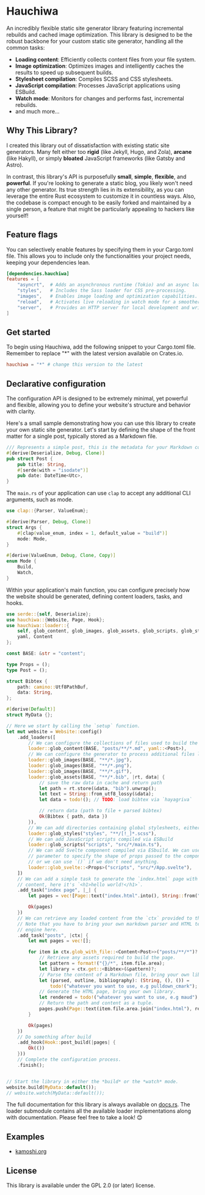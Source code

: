 # Hauchiwa

An incredibly flexible static site generator library featuring incremental
rebuilds and cached image optimization. This library is designed to be the
robust backbone for your custom static site generator, handling all the common
tasks:

- **Loading content**: Efficiently collects content files from your file system.
- **Image optimization**: Optimizes images and intelligently caches the results
  to speed up subsequent builds.
- **Stylesheet compilation**: Compiles SCSS and CSS stylesheets.
- **JavaScript compilation**: Processes JavaScript applications using ESBuild.
- **Watch mode**: Monitors for changes and performs fast, incremental rebuilds.
- and much more...

## Why This Library?

I created this library out of dissatisfaction with existing static site
generators. Many felt either too **rigid** (like Jekyll, Hugo, and Zola),
**arcane** (like Hakyll), or simply **bloated** JavaScript frameworks (like
Gatsby and Astro).

In contrast, this library's API is purposefully **small**, **simple**,
**flexible**, and **powerful**. If you're looking to generate a static blog, you
likely won't need any other generator. Its true strength lies in its
extensibility, as you can leverage the entire Rust ecosystem to customize it in
countless ways. Also, the codebase is compact enough to be easily forked and
maintained by a single person, a feature that might be particularly appealing to
hackers like yourself!

## Feature flags

You can selectively enable features by specifying them in your Cargo.toml file.
This allows you to include only the functionalities your project needs, keeping
your dependencies lean.

```toml
[dependencies.hauchiwa]
features = [
    "asyncrt",  # Adds an asynchronous runtime (Tokio) and an async loader.
    "styles",   # Includes the Sass loader for CSS pre-processing.
    "images",   # Enables image loading and optimization capabilities.
    "reload",   # Activates live reloading in watch mode for a smoother development experience.
    "server",   # Provides an HTTP server for local development and writing in watch mode.
]
```

## Get started

To begin using Hauchiwa, add the following snippet to your Cargo.toml file.
Remember to replace "*" with the latest version available on Crates.io.

```toml
hauchiwa = "*" # change this version to the latest
```

## Declarative configuration

The configuration API is designed to be extremely minimal, yet powerful and
flexible, allowing you to define your website's structure and behavior with
clarity.

Here's a small sample demonstrating how you can use this library to create your
own static site generator. Let's start by defining the shape of the front matter
for a single post, typically stored as a Markdown file.

```rust ignore
/// Represents a simple post, this is the metadata for your Markdown content.
#[derive(Deserialize, Debug, Clone)]
pub struct Post {
    pub title: String,
    #[serde(with = "isodate")]
    pub date: DateTime<Utc>,
}
```

The `main.rs` of your application can use `clap` to accept any additional CLI
arguments, such as mode.

```rust ignore
use clap::{Parser, ValueEnum};

#[derive(Parser, Debug, Clone)]
struct Args {
    #[clap(value_enum, index = 1, default_value = "build")]
    mode: Mode,
}

#[derive(ValueEnum, Debug, Clone, Copy)]
enum Mode {
    Build,
    Watch,
}
```

Within your application's main function, you can configure precisely how the
website should be generated, defining content loaders, tasks, and hooks.

```rust
use serde::{self, Deserialize};
use hauchiwa::{Website, Page, Hook};
use hauchiwa::loader::{
    self, glob_content, glob_images, glob_assets, glob_scripts, glob_styles, glob_svelte,
    yaml, Content
};

const BASE: &str = "content";

type Props = ();
type Post = ();

struct Bibtex {
    path: camino::Utf8PathBuf,
    data: String,
};

#[derive(Default)]
struct MyData {};

// Here we start by calling the `setup` function.
let mut website = Website::config()
    .add_loaders([
        // We can configure the collections of files used to build the pages.
        loader::glob_content(BASE, "posts/**/*.md", yaml::<Post>),
        // We can configure the generator to process additional files like images or custom assets.
        loader::glob_images(BASE, "**/*.jpg"),
        loader::glob_images(BASE, "**/*.png"),
        loader::glob_images(BASE, "**/*.gif"),
        loader::glob_assets(BASE, "**/*.bib", |rt, data| {
            // save the raw data in cache and return path
            let path = rt.store(&data, "bib").unwrap();
            let text = String::from_utf8_lossy(&data);
            let data = todo!(); // TODO: load bibtex via `hayagriva`

            // return data (path to file + parsed bibtex)
            Ok(Bibtex { path, data })
        }),
        // We can add directories containing global stylesheets, either CSS or SCSS.
        loader::glob_styles("styles", "**/[!_]*.scss"),
        // We can add JavaScript scripts compiled via ESBuild
        loader::glob_scripts("scripts", "src/*/main.ts"),
        // We can add Svelte component compiled via ESbuild. We can use type
        // parameter to specify the shape of props passed to the component,
        // or we can use `()` if we don't need anything.
        loader::glob_svelte::<Props>("scripts", "src/*/App.svelte"),
    ])
    // We can add a simple task to generate the `index.html` page with arbitrary
    // content, here it's `<h1>hello world!</h1>`.
    .add_task("index page", |_| {
        let pages = vec![Page::text("index.html".into(), String::from("<h1>hello world!</h1>"))];

        Ok(pages)
    })
    // We can retrieve any loaded content from the `ctx` provided to the task.
    // Note that you have to bring your own markdown parser and HTML templating
    // engine here.
    .add_task("posts", |ctx| {
        let mut pages = vec![];

        for item in ctx.glob_with_file::<Content<Post>>("posts/**/*")? {
            // Retrieve any assets required to build the page.
            let pattern = format!("{}/*", item.file.area);
            let library = ctx.get::<Bibtex>(&pattern)?;
            // Parse the content of a Markdown file, bring your own library.
            let (parsed, outline, bibliography): (String, (), ()) =
                todo!("whatever you want to use, e.g pulldown_cmark");
            // Generate the HTML page, bring your own library.
            let rendered = todo!("whatever you want to use, e.g maud");
            // Return the path and content as a tuple.
            pages.push(Page::text(item.file.area.join("index.html"), rendered))
        }

        Ok(pages)
    })
    // Do something after build
    .add_hook(Hook::post_build(|pages| {
        Ok(())
    }))
    // Complete the configuration process.
    .finish();


// Start the library in either the *build* or the *watch* mode.
website.build(MyData::default());
// website.watch(MyData::default());
```

The full documentation for this library is always available on
[docs.rs](https://docs.rs/hauchiwa/latest/hauchiwa/). The loader submodule
contains all the available loader implementations along with documentation.
Please feel free to take a look! 😊

## Examples

- [kamoshi.org](https://git.kamoshi.org/kamov/kamoshi.org)

## License

This library is available under the GPL 2.0 (or later) license.
